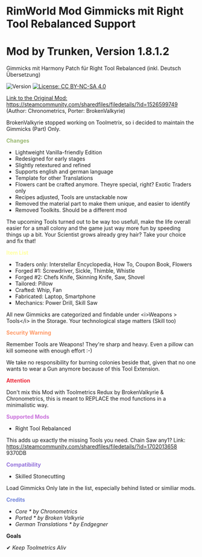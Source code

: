 # RimWorld Mod Gimmicks mit Right Tool Rebalanced Support
# Mod by Trunken, Version 1.8.1.2

Gimmicks mit Harmony Patch für Right Tool Rebalanced (inkl. Deutsch Übersetzung) 

<img src="https://camo.githubusercontent.com/1e4f97e52db576a793e373a27c2de38c026bb3f1/68747470733a2f2f696d672e736869656c64732e696f2f62616467652f52696d776f726c642d312e302d677265656e2e737667" alt="Version" data-canonical-src="https://img.shields.io/badge/Rimworld-1.0-green.svg" style="max-width:100%;"></a>
<a href="http://creativecommons.org/licenses/by-nc-sa/4.0/" rel="nofollow"><img src="https://camo.githubusercontent.com/322fefce6b2264d9ff2ad35ea5dcd4622e437b04/68747470733a2f2f696d672e736869656c64732e696f2f62616467652f4c6963656e73652d434325323042592d2d4e432d2d5341253230342e302d626c75652e737667" alt="License: CC BY-NC-SA 4.0" data-canonical-src="https://img.shields.io/badge/License-CC%20BY--NC--SA%204.0-blue.svg" style="max-width:100%;">

Link to the Original Mod: https://steamcommunity.com/sharedfiles/filedetails/?id=1526599749 (Author: Chronometrics, Porter: BrokenValkyrie)

BrokenValkyrie stopped working on Toolmetrix, so i decided to maintain the Gimmicks (Part) Only.

<b><font color="#9AB973">Changes</font></b>

  - Lightweight Vanilla-friendly Edition
  - Redesigned for early stages
  - Slightly retextured and refined
  - Supports english and german language
  - Template for other Translations
  - Flowers cant be crafted anymore. Theyre special, right? Exotic Traders only
  - Recipes adjusted, Tools are unstackable now
  - Removed the material part to make them unique, and easier to identify
  - Removed Toolkits. Should be a different mod

The upcoming Tools turned out to be way too usefull, make the life overall easier for a small colony and the game just way more fun by speeding things up a bit. Your Scientist grows already grey hair? Take your choice and fix that!

<b><font color="#FFFF99">Item List</font></b>

  - Traders only: Interstellar Encyclopedia, How To, Coupon Book, Flowers
  - Forged #1: Screwdriver, Sickle, Thimble, Whistle
  - Forged #2: Chefs Knife, Skinning Knife, Saw, Shovel
  - Tailored: Pillow
  - Crafted: Whip, Fan
  - Fabricated: Laptop, Smartphone
  - Mechanics: Power Drill, Skill Saw

All new Gimmicks are categorized and findable under &lt;i&gt;Weapons > Tools&lt;/i&gt; in the Storage. Your technological stage matters (Skill too)

<b><font color="#FF9966">Security Warning</font></b>

Remember Tools are Weapons! They're sharp and heavy. Even a pillow can kill someone with enough effort :-)

We take no responsibility for burning colonies beside that, given that no one wants to wear a Gun anymore because of this Tool Extension.

<b><font color="#ED2939">Attention</font></b>

Don't mix this Mod with Toolmetrics Redux by BrokenValkyrie & Chronometrics, this is meant to REPLACE the mod functions in a minimalistic way.

<b><font color="#C970DB">Supported Mods</font></b>

  - Right Tool Rebalanced
 
This adds up exactly the missing Tools you need. Chain Saw any1?
Link: https://steamcommunity.com/sharedfiles/filedetails/?id=1702013658
9370DB

<b><font color="#9370DB">Compatibility</font></b>

  - Skilled Stonecutting

Load Gimmicks Only late in the list, especially behind listed or similiar mods.

<b><font color="#7083DB">Credits</font></b>
- <em>Core * by Chronometrics</em>
- <em>Ported * by Broken Valkyrie</em>
- <em>German Translations * by Endgegner</em>

<b>Goals</b>

✔ <em>Keep Toolmetrics Aliv</em>
